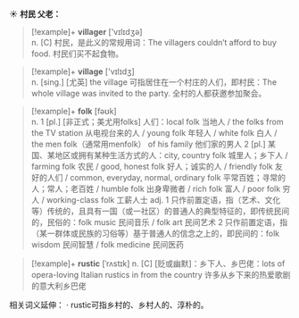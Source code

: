 ☀ <span class="category">**村民 父老：**</span>
>[!example]+ <span class="vocabulary">**villager**</span> ['vɪlɪdʒə]  
> <span class="definition">n. [C] 村民，是此义的常规用词：</span>The villagers couldn’t afford to buy food. 村民们买不起食物。

>[!example]+ <span class="vocabulary">**village**</span> ['vɪlɪdӡ]  
> <span class="definition">n. [sing.] [尤英] the village 可指居住在一个村庄的人们，即村民：</span>The whole village was invited to the party. 全村的人都获邀参加聚会。

>[!example]+ <span class="vocabulary">**folk**</span> [fəʊk]  
> <span class="definition">n. 1 [pl.] [非正式；美尤用folks] 人们：</span>local folk 当地人 / the folks from the TV station 从电视台来的人 / young folk 年轻人 / white folk 白人 / the men folk（通常用menfolk） of his family 他们家的男人 <span class="definition">2 [pl.] 某国、某地区或拥有某种生活方式的人：</span>city, country folk 城里人；乡下人 / farming folk 农民 / good, honest folk 好人；诚实的人 / friendly folk 友好的人们 / common, everyday, normal, ordinary folk 平常百姓；寻常的人；常人；老百姓 / humble folk 出身卑微者 / rich folk 富人 / poor folk 穷人 / working-class folk 工薪人士 <span class="definition">adj. 1 只作前置定语，指（艺术、文化等）传统的，且具有一国（或一社区）的普通人的典型特征的，即传统民间的，民俗的：</span>folk music 民间音乐 / folk art 民间艺术 <span class="definition">2 只作前置定语，指（某一群体或民族的习俗等）基于普通人的信念之上的，即民间的：</span>folk wisdom 民间智慧 / folk medicine 民间医药
           
>[!example]+ <span class="vocabulary">**rustic**</span> [ˈrʌstɪk]
> <span class="definition">n. [C] [贬或幽默]：乡下人、乡巴佬：</span>lots of opera-loving Italian rustics in from the country 许多从乡下来的热爱歌剧的意大利乡巴佬

相关词义延伸：
· rustic可指乡村的、乡村人的、淳朴的。


